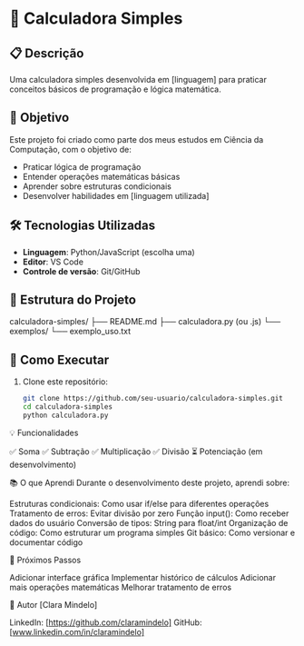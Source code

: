 # 🧮 Calculadora Simples

## 📋 Descrição
Uma calculadora simples desenvolvida em [linguagem] para praticar conceitos básicos de programação e lógica matemática.

## 🎯 Objetivo
Este projeto foi criado como parte dos meus estudos em Ciência da Computação, com o objetivo de:
- Praticar lógica de programação
- Entender operações matemáticas básicas
- Aprender sobre estruturas condicionais
- Desenvolver habilidades em [linguagem utilizada]

## 🛠️ Tecnologias Utilizadas
- **Linguagem**: Python/JavaScript (escolha uma)
- **Editor**: VS Code
- **Controle de versão**: Git/GitHub

## 📁 Estrutura do Projeto
calculadora-simples/
├── README.md
├── calculadora.py (ou .js)
└── exemplos/
└── exemplo_uso.txt

## 🚀 Como Executar
1. Clone este repositório:
   ```bash
   git clone https://github.com/seu-usuario/calculadora-simples.git
   cd calculadora-simples
   python calculadora.py

💡 Funcionalidades

✅ Soma
✅ Subtração
✅ Multiplicação
✅ Divisão
⏳ Potenciação (em desenvolvimento)

📚 O que Aprendi
Durante o desenvolvimento deste projeto, aprendi sobre:

Estruturas condicionais: Como usar if/else para diferentes operações
Tratamento de erros: Evitar divisão por zero
Função input(): Como receber dados do usuário
Conversão de tipos: String para float/int
Organização de código: Como estruturar um programa simples
Git básico: Como versionar e documentar código

🔄 Próximos Passos

 Adicionar interface gráfica
 Implementar histórico de cálculos
 Adicionar mais operações matemáticas
 Melhorar tratamento de erros

👤 Autor
[Clara Mindelo]

LinkedIn: [https://github.com/claramindelo]
GitHub: [www.linkedin.com/in/claramindelo]
